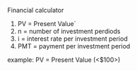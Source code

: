 Financial calculator

1. PV = Present Value`
2. n = number of investment perdiods
3. i = interest rate per investment period
4. PMT = payment per investment period

example: PV = Present Value (<$100>)
